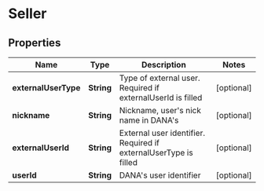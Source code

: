 

# Seller


## Properties

| Name | Type | Description | Notes |
|------------ | ------------- | ------------- | -------------|
|**externalUserType** | **String** | Type of external user. Required if externalUserId is filled |  [optional] |
|**nickname** | **String** | Nickname, user&#39;s nick name in DANA&#39;s |  [optional] |
|**externalUserId** | **String** | External user identifier. Required if externalUserType is filled |  [optional] |
|**userId** | **String** | DANA&#39;s user identifier |  [optional] |



